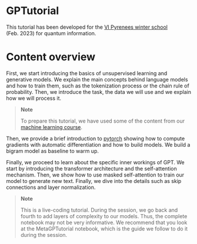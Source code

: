 GPTutorial
================

<!-- WARNING: THIS FILE WAS AUTOGENERATED! DO NOT EDIT! -->

This tutorial has been developed for the [VI Pyrenees winter
school](https://setcases6.wordpress.com/) (Feb. 2023) for quantum
information.

# Content overview

First, we start introducing the basics of unsupervised learning and
generative models. We explain the main concepts behind language models
and how to train them, such as the tokenization process or the chain
rule of probability. Then, we introduce the task, the data we will use
and we explain how we will process it.

<div>

> **Note**
>
> To prepare this tutorial, we have used some of the content from our
> [machine learning
> course](https://borjarequena.github.io/Neural-Network-Course/).

</div>

Then, we provide a brief introduction to [pytorch](https://pytorch.org/)
showing how to compute gradients with automatic differentiation and how
to build models. We build a bigram model as baseline to warm up.

Finally, we proceed to learn about the specific inner workings of GPT.
We start by introducing the transformer architecture and the
self-attention mechanism. Then, we show how to use masked self-attention
to train our model to generate new text. Finally, we dive into the
details such as skip connections and layer normalization.

<div>

> **Note**
>
> This is a live-coding tutorial. During the session, we go back and
> fourth to add layers of complexity to our models. Thus, the complete
> notebook may not be very informative. We recommend that you look at
> the MetaGPTutorial notebook, which is the guide we follow to do it
> during the session.

</div>
